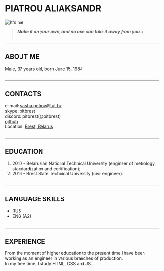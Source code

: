# PIATROU ALIAKSANDR

![It's me](https://sun9-80.userapi.com/impg/iIwRubG-GClVjk_seiMnUN0Yfy6TayaS3QwqOA/7vq3k362Wc0.jpg?size=2560x1707&quality=96&sign=0f5f9bb3d6867fa338b7fab133c0a9c6&type=album)
&nbsp;

> **_Make it on your own, and no one can take it away from you_** > &nbsp;  
> &nbsp;

---

## ABOUT ME

Male, 37 years old, born June 15, 1984
&nbsp;  
&nbsp;

---

## CONTACTS

e-mail: <sasha.petrov@tut.by>  
skype: pitbrest  
discord: pitbrest(@pitbrest)  
[github](https://github.com/pitbrest)  
Location: [Brest, Belarus](https://goo.gl/maps/ptAL4TB4n6LXx82E7)
&nbsp;  
&nbsp;

---

## EDUCATION

1. 2010 - Belarusian National Technical University (engineer of metrology, standardization and certification);
2. 2016 - Brest State Technical University (civil engineer).
   &nbsp;  
   &nbsp;

---

## LANGUAGE SKILLS

- RUS
- ENG (A2)
  &nbsp;  
  &nbsp;

---

## EXPERIENCE

From the moment of higher education to the present time I have been working as an engineer in various branches of production.  
In my free time, I study HTML, CSS and JS.
